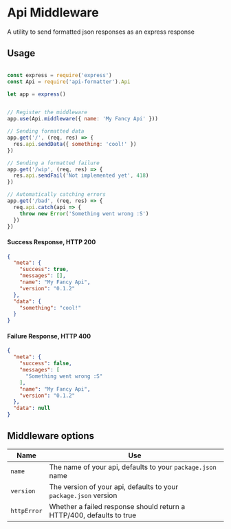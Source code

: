 # Api Middleware
A utility to send formatted json responses as an express response

## Usage

``` js

const express = require('express')
const Api = require('api-formatter').Api

let app = express()


// Register the middleware
app.use(Api.middleware({ name: 'My Fancy Api' }))

// Sending formatted data
app.get('/', (req, res) => {
  res.api.sendData({ something: 'cool!' })
})

// Sending a formatted failure
app.get('/wip', (req, res) => {
  res.api.sendFail('Not implemented yet', 418)
})

// Automatically catching errors
app.get('/bad', (req, res) => {
  req.api.catch(api => {
    throw new Error('Something went wrong :S')
  })
})
```

#### Success Response, HTTP 200

```json
{
  "meta": {
    "success": true,
    "messages": [],
    "name": "My Fancy Api",
    "version": "0.1.2"
  },
  "data": {
    "something": "cool!"
  }
}
```

#### Failure Response, HTTP 400

```json
{
  "meta": {
    "success": false,
    "messages": [
      "Something went wrong :S"
    ],
    "name": "My Fancy Api",
    "version": "0.1.2"
  },
  "data": null
}
```

## Middleware options

| Name        | Use |
| ----------- | --- |
| `name`      | The name of your api, defaults to your `package.json` name |
| `version`   | The version of your api, defaults to your `package.json` version |
| `httpError` | Whether a failed response should return a HTTP/400, defaults to true |
